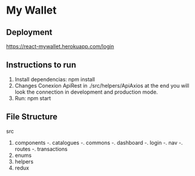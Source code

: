 # My Wallet



## Deployment

https://react-mywallet.herokuapp.com/login

## Instructions to run

1. Install dependencias: npm install
2. Changes Conexion ApiRest in ./src/helpers/ApiAxios at the end you will look the connection in development and production mode.
3. Run: npm start

## File Structure

src
  1.  components
    -. catalogues
    -. commons
    -. dashboard
    -. login
    -. nav
    -. routes
    -. transactions
  2. enums
  3. helpers
  4. redux
